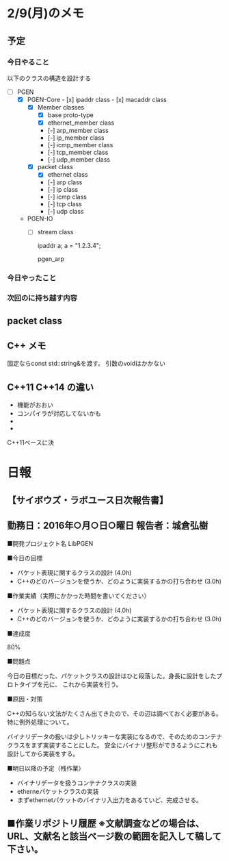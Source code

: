 
# 2/9(月)のメモ

## 予定

### 今日やること

以下のクラスの構造を設計する
 
 - [ ] PGEN
	 - [x] PGEN-Core
			 - [x] ipaddr class
			 - [x] macaddr class
		 - [x] Member classes
			 - [x] base proto-type
			 - [x] ethernet_member class
			 - [-] arp_member class 
			 - [-] ip_member class
			 - [-] icmp_member class
			 - [-] tcp_member class 
			 - [-] udp_member class
		 - [x] packet class
			 - [x] ethernet class
			 - [-] arp class
			 - [-] ip class 
			 - [-] icmp class
			 - [-] tcp class 
			 - [-] udp class 
	 - PGEN-IO
		 - [ ] stream class


	



			 ipaddr a;
			 a = "1.2.3.4";


			 pgen_arp 


	
### 今日やったこと


### 次回のに持ち越す内容


## packet class

## C++ メモ

固定ならconst std::string&を渡す。
引数のvoidはかかない


## C++11 C++14 の違い

 - 機能がおおい
 - コンパイラが対応してないかも
 - 
 -
 
  C++11ベースに決







# 日報


【サイボウズ・ラボユース日次報告書】
---------------------------------------------------------------------------
勤務日：2016年○月○日○曜日
報告者：城倉弘樹
---------------------------------------------------------------------------
■開発プロジェクト名
LibPGEN

■今日の目標

 - パケット表現に関するクラスの設計 (4.0h)
 - C++のどのバージョンを使うか、どのように実装するかの打ち合わせ (3.0h)
 

	
■作業実績（実際にかかった時間を書いてください）

 - パケット表現に関するクラスの設計 (4.0h)
 - C++のどのバージョンを使うか、どのように実装するかの打ち合わせ (3.0h)



■達成度

80%


■問題点

今日の目標だった、パケットクラスの設計はひと段落した。身長に設計をしたプロトタイプを元に、
これから実装を行う。



■原因・対策

C++の知らない文法がたくさん出てきたので、その辺は調べておく必要がある。
特に例外処理について。

バイナリデータの扱いは少しトリッキーな実装になるので、そのためのコンテナクラスをまず実装することにした。
安全にバイナリ整形ができるようにこれも設計してから実装をする。


■明日以降の予定（残作業）

 - バイナリデータを扱うコンテナクラスの実装
 - etherneパケットクラスの実装
 - まずethernetパケットのバイナリ入出力をあるていど、完成させる。




■作業リポジトリ履歴
※文献調査などの場合は、URL、文献名と該当ページ数の範囲を記入して稿して下さい。
--------------------------------------------------------------------------- 


